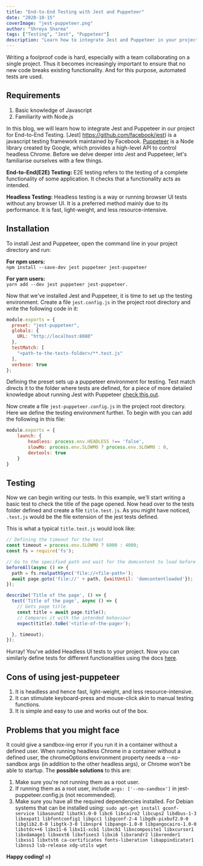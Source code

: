 ```yaml
---
title: "End-to-End Testing with Jest and Puppeteer"
date: "2020-10-15"
coverImage: "jest-puppeteer.png"
author: "Shreya Sharma"
tags: ["Testing", "Jest", "Puppeteer"]
description: "Learn how to integrate Jest and Puppeteer in your project for End-to-End Testing."
---
```


Writing a foolproof code is hard, especially with a team collaborating on a single project. Thus it becomes increasingly important to ensure that no new code breaks existing functionality. And for this purpose, automated tests are used. 

## Requirements

1. Basic knowledge of Javascript
2. Familiarity with Node.js

In this blog, we will learn how to integrate Jest and Puppeteer in our project for End-to-End Testing. [Jest] https://github.com/facebook/jest) is a javascript testing framework maintained by Facebook. [Puppeteer](https://github.com/puppeteer/puppeteer) is a Node library created by Google, which provides a high-level API to control headless Chrome. Before we delve deeper into Jest and Puppeteer, let's familiarise ourselves with a few things.

**End-to-End(E2E) Testing:** E2E testing refers to the testing of a complete functionality of some application. It checks that a functionality acts as intended.

**Headless Testing:** Headless testing is a way or running browser UI tests without any browser UI. It is a preferred method mainly due to its performance. It is fast, light-weight, and less resource-intensive. 

## Installation

To install Jest and Puppeteer, open the command line in your project directory and run:

**For npm users:**  
`npm install --save-dev jest puppeteer jest-puppeteer`

**For yarn users:**  
`yarn add --dev jest puppeteer jest-puppeteer.`

Now that we've installed Jest and Puppeteer, it is time to set up the testing environment. Create a file `jest.config.js` in the project root directory and write the following code in it:

```js
module.exports = {
  preset: "jest-puppeteer",
  globals: {
    URL: "http://localhost:8080"
  },
  testMatch: [
    "<path-to-the-tests-folder>/**.test.js"
  ],
  verbose: true
};
```

Defining the preset sets up a puppeteer environment for testing. Test match directs it to the folder where tests are defined, for a piece of more detailed knowledge about running Jest with Puppeteer [check this out](https://jestjs.io/docs/en/puppeteer).

Now create a file `jest-puppeteer.config.js` in the project root directory. Here we define the testing environment further. To begin with you can add the following in this file:

```js
module.exports = {
    launch: {
        headless: process.env.HEADLESS !== 'false',
        slowMo: process.env.SLOWMO ? process.env.SLOWMO : 0,
        devtools: true
    }
}
```


## Testing

Now we can begin writing our tests. In this example, we'll start writing a basic test to check the title of the page opened. Now head over to the tests folder defined and create a file `title.test.js`. As you might have noticed, `.test.js` would be the file extension of the jest tests defined. 

This is what a typical `title.test.js` would look like:

```js
// Defining the timeout for the test
const timeout = process.env.SLOWMO ? 6000 : 4000;
const fs = require('fs');

// Go to the specified path and wait for the domcontent to load before running the tests
beforeAll(async () => {
  path = fs.realpathSync('file://<file-path>');
  await page.goto('file://' + path, {waitUntil: 'domcontentloaded'});
});

describe('Title of the page', () => {
  test('Title of the page', async () => {
    // Gets page title
    const title = await page.title();
    // Compares it with the intended behaviour
    expect(title).toBe('<title-of-the-page>');

  }, timeout);
});
```

Hurray! You've added Headless UI tests to your project. Now you can similarly define tests for different functionalities using the docs [here](https://devdocs.io/puppeteer/).

## Cons of using jest-puppeteer

1. It is headless and hence fast, light-weight, and less resource-intensive. 
2. It can stimulate keyboard-press and mouse-click akin to manual testing functions.
3. It is simple and easy to use and works out of the box.

## Problems that you might face

It could give a sandbox-ing error if you run it in a container without a defined user. When running headless Chrome in a container without a defined user, the chromeOptions environment property needs a --no-sandbox args (in addition to the other headless args), or Chrome won't be able to startup. The **possible solutions** to this are:

1. Make sure you're not running them as a root user. 
2. If running them as a root user, include `args: ['--no-sandbox']` in jest-puppeteer.config.js (not recommended).
3. Make sure you have all the required dependencies installed. 
For Debian systems that can be installed using:
`sudo apt-get install gconf-service libasound2 libatk1.0-0 libc6 libcairo2 libcups2 libdbus-1-3 libexpat1 libfontconfig1 libgcc1 libgconf-2-4 libgdk-pixbuf2.0-0 libglib2.0-0 libgtk-3-0 libnspr4 libpango-1.0-0 libpangocairo-1.0-0 libstdc++6 libx11-6 libx11-xcb1 libxcb1 libxcomposite1 libxcursor1 libxdamage1 libxext6 libxfixes3 libxi6 libxrandr2 libxrender1 libxss1 libxtst6 ca-certificates fonts-liberation libappindicator1 libnss3 lsb-release xdg-utils wget`  

**Happy coding! =)**

